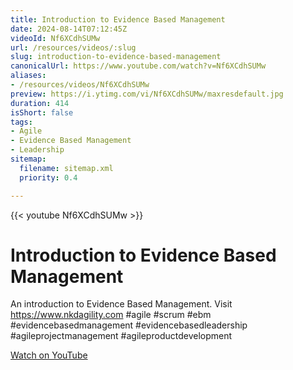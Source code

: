 ```yaml
---
title: Introduction to Evidence Based Management
date: 2024-08-14T07:12:45Z
videoId: Nf6XCdhSUMw
url: /resources/videos/:slug
slug: introduction-to-evidence-based-management
canonicalUrl: https://www.youtube.com/watch?v=Nf6XCdhSUMw
aliases:
- /resources/videos/Nf6XCdhSUMw
preview: https://i.ytimg.com/vi/Nf6XCdhSUMw/maxresdefault.jpg
duration: 414
isShort: false
tags:
- Agile
- Evidence Based Management
- Leadership
sitemap:
  filename: sitemap.xml
  priority: 0.4

---
```

{{< youtube Nf6XCdhSUMw >}}

# Introduction to Evidence Based Management

An introduction to Evidence Based Management. Visit https://www.nkdagility.com #agile #scrum #ebm #evidencebasedmanagement #evidencebasedleadership #agileprojectmanagement #agileproductdevelopment

[Watch on YouTube](https://www.youtube.com/watch?v=Nf6XCdhSUMw)

